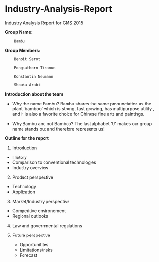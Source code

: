 # Industry-Analysis-Report
Industry Analysis Report for GMS 2015

**Group Name:**

        Bambu

**Group Members:**

        Benoit Serot

        Pongsathorn Tiranun

        Konstantin Neumann

        Shouka Arabi


**Introduction about the team**

- Why the name Bambu?
	Bambu shares the same pronunciation as the plant 'bamboo' which is strong, fast growing,  has multipurpose utility , and it is also a favorite choice for Chinese fine arts and paintings.

- Why Bambu and not Bamboo?
	The last alphabet 'U' makes our group name stands out and therefore represents us!


**Outline for the report**

1. Introduction
  * History
  * Comparison to conventional technologies
  * Industry overview

2. Product perspective
  * Technology
  * Application

3. Market/Industry perspective
  * Competitive environement
  * Regional outlooks

4. Law and governmental regulations

5. Future perspective
  	* Opportunitites
    * Limitations/risks
    * Forecast
